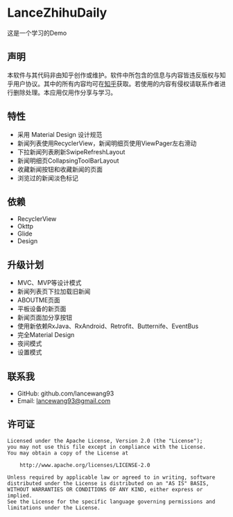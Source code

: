 # LanceZhihuDaily

这是一个学习的Demo



## 声明

本软件与其代码非由知乎创作或维护。软件中所包含的信息与内容皆违反版权与知乎用户协议。其中的所有内容均可在[知乎](http://www.zhihu.com)获取。若使用的内容有侵权请联系作者进行删除处理。本应用仅用作分享与学习。



## 特性

- 采用 Material Design 设计规范
- 新闻列表使用RecyclerView，新闻明细页使用ViewPager左右滑动
- 下拉新闻列表刷新SwipeRefreshLayout
- 新闻明细页CollapsingToolBarLayout
- 收藏新闻按钮和收藏新闻的页面
- 浏览过的新闻淡色标记


## 依赖

- RecyclerView
- Okttp
- Glide
- Design


## 升级计划

- MVC、MVP等设计模式
- 新闻列表页下拉加载旧新闻
- ABOUTME页面
- 平板设备的新页面
- 新闻页面加分享按钮
- 使用新依赖RxJava、RxAndroid、Retrofit、Butternife、EventBus
- 完全Material Design
- 夜间模式
- 设置模式


## 联系我

- GitHub: github.com/lancewang93
- Email: lancewang93@gmail.com


## 许可证

    Licensed under the Apache License, Version 2.0 (the "License");
    you may not use this file except in compliance with the License.
    You may obtain a copy of the License at
    
        http://www.apache.org/licenses/LICENSE-2.0
    
    Unless required by applicable law or agreed to in writing, software
    distributed under the License is distributed on an "AS IS" BASIS,
    WITHOUT WARRANTIES OR CONDITIONS OF ANY KIND, either express or implied.
    See the License for the specific language governing permissions and
    limitations under the License.